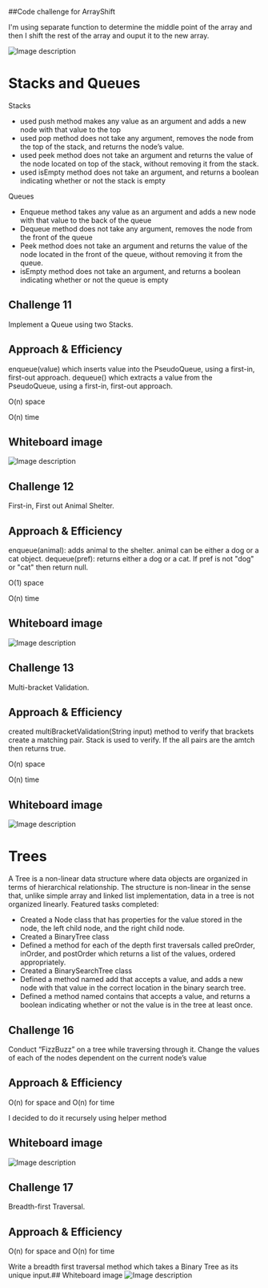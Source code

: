 ##Code challenge for ArrayShift

I'm using separate function to determine the middle point of the array and then I shift the rest of the array and ouput it to the new array.

![Image description](/code401challenges/assets/arrayShift.jpg)


# Stacks and Queues

Stacks
- used push method makes any value as an argument and adds a new node with that value to the top
- used pop method does not take any argument, removes the node from the top of the stack, and returns the node’s value.
- used peek method does not take an argument and returns the value of the node located on top of the stack, without removing it from the stack.
- used isEmpty method does not take an argument, and returns a boolean indicating whether or not the stack is empty

Queues

- Enqueue method takes any value as an argument and adds a new node with that value to the back of the queue
- Dequeue method does not take any argument, removes the node from the front of the queue
- Peek method does not take an argument and returns the value of the node located in the front of the queue, without removing it from the queue.
- isEmpty method does not take an argument, and returns a boolean indicating whether or not the queue is empty

## Challenge 11
Implement a Queue using two Stacks.


## Approach & Efficiency
enqueue(value) which inserts value into the PseudoQueue, using a first-in, first-out approach.
dequeue() which extracts a value from the PseudoQueue, using a first-in, first-out approach.

O(n) space

O(n) time
## Whiteboard image
![Image description](/code401challenges/assets/queue-with-stacks.jpg)


## Challenge 12
First-in, First out Animal Shelter.


## Approach & Efficiency
enqueue(animal): adds animal to the shelter. animal can be either a dog or a cat object.
dequeue(pref): returns either a dog or a cat. If pref is not "dog" or "cat" then return null.

O(1) space

O(n) time
## Whiteboard image
![Image description](/code401challenges/assets/AnimalShelter.jpg)


## Challenge 13
Multi-bracket Validation.


## Approach & Efficiency
created multiBracketValidation(String input)  method to verify that brackets create a matching pair. Stack is used to verify. If the all pairs are the amtch then returns true.

O(n) space

O(n) time
## Whiteboard image
![Image description](/code401challenges/assets/multi-bracket-validation.jpg)


# Trees
A Tree is a non-linear data structure where data objects are organized in terms of hierarchical relationship. The structure is non-linear in the sense that, unlike simple array and linked list implementation, data in a tree is not organized linearly. 
Featured tasks completed:
- Created a Node class that has properties for the value stored in the node, the left child node, and the right child node.
- Created a BinaryTree class
- Defined a method for each of the depth first traversals called preOrder, inOrder, and postOrder which returns a list
of the values, ordered appropriately.
- Created a BinarySearchTree class
- Defined a method named add that accepts a value, and adds a new node with that value in the correct location in the binary search tree.
- Defined a method named contains that accepts a value, and returns a boolean indicating whether or not the value is in the tree at least once.

## Challenge 16
Conduct “FizzBuzz” on a tree while traversing through it. Change the values of each of the nodes dependent on the current node’s value


## Approach & Efficiency
O(n) for space and O(n) for time

I decided to do it recursely using helper method
## Whiteboard image
![Image description](/code401challenges/assets/fizzbuzz.jpg)



## Challenge 17
Breadth-first Traversal.


## Approach & Efficiency
O(n) for space and O(n) for time

Write a breadth first traversal method which takes a Binary Tree as its unique input.## Whiteboard image
![Image description](/code401challenges/assets/breadth-first.jpg)




